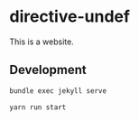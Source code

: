 # directive-undef

This is a website.

## Development

```bash
bundle exec jekyll serve
```

```bash
yarn run start
```
